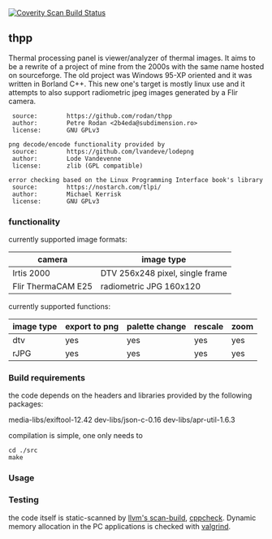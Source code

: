 
<a href="https://scan.coverity.com/projects/rodan-thpp">
  <img alt="Coverity Scan Build Status"
       src="https://scan.coverity.com/projects/27526/badge.svg"/>
</a>

## thpp

Thermal processing panel is viewer/analyzer of thermal images. It aims to be a rewrite of a project of mine from the 2000s with the same name hosted on sourceforge. The old project was Windows 95-XP oriented and it was written in Borland C++. This new one's target is mostly linux use and it attempts to also support radiometric jpeg images generated by a Flir camera.

```
 source:        https://github.com/rodan/thpp
 author:        Petre Rodan <2b4eda@subdimension.ro>
 license:       GNU GPLv3

png decode/encode functionality provided by
 source:        https://github.com/lvandeve/lodepng
 author:        Lode Vandevenne
 license:       zlib (GPL compatible)

error checking based on the Linux Programming Interface book's library
 source:        https://nostarch.com/tlpi/
 author:        Michael Kerrisk
 license:       GNU GPLv3
```

### functionality

currently supported image formats:

camera | image type
--- | ---
Irtis 2000 | DTV 256x248 pixel, single frame
Flir ThermaCAM E25 | radiometric JPG 160x120

currently supported functions:

image type | export to png | palette change | rescale | zoom
--- | --- | --- | --- | --- 
dtv | yes | yes | yes | yes
rJPG| yes | yes | yes | yes


### Build requirements

the code depends on the headers and libraries provided by the following packages:

media-libs/exiftool-12.42
dev-libs/json-c-0.16
dev-libs/apr-util-1.6.3

compilation is simple, one only needs to
```
cd ./src
make
```

### Usage


### Testing

the code itself is static-scanned by [llvm's scan-build](https://clang-analyzer.llvm.org/), [cppcheck](http://cppcheck.net/). Dynamic memory allocation in the PC applications is checked with [valgrind](https://valgrind.org/).



